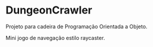 # DungeonCrawler
 Projeto para cadeira de Programação Orientada a Objeto.
 
 Mini jogo de navegação estilo raycaster.
